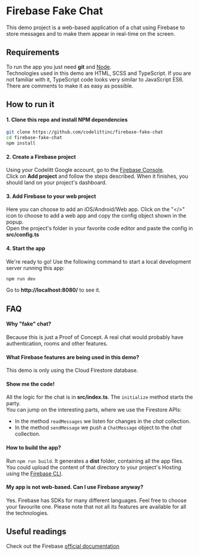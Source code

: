 # Firebase Fake Chat
This demo project is a web-based application of a chat using Firebase to store messages and to make them appear in real-time on the screen.

## Requirements
To run the app you just need __git__ and [Node](https://nodejs.org/en/).  
Technologies used in this demo are HTML, SCSS and TypeScript. If you are not familiar with it, TypeScript code looks very similar to JavaScript ES6. There are comments to make it as easy as possible.

## How to run it

#### 1. Clone this repo and install NPM dependencies
```bash
git clone https://github.com/codelittinc/firebase-fake-chat
cd firebase-fake-chat
npm install
```

#### 2. Create a Firebase project
Using your Codelitt Google account, go to the [Firebase Console](https://console.firebase.google.com).  
Click on __Add project__ and follow the steps described. When it finishes, you should land on your project's dashboard.  

#### 3. Add Firebase to your web project
Here you can choose to add an iOS/Android/Web app. Click on the "</>" icon to choose to add a web app and copy the config object shown in the popup.  
Open the project's folder in your favorite code editor and paste the config in __src/config.ts__

#### 4. Start the app
We're ready to go! Use the following command to start a local development server running this app:
```bash
npm run dev
```

Go to __http://localhost:8080/__ to see it.

## FAQ

#### Why "fake" chat?
Because this is just a Proof of Concept. A real chat would probably have authentication, rooms and other features.

#### What Firebase features are being used in this demo?
This demo is only using the Cloud Firestore database.

#### Show me the code!
All the logic for the chat is in __src/index.ts__. The `initialize` method starts the party.  
You can jump on the interesting parts, where we use the Firestore APIs:
- In the method `readMessages` we listen for changes in the _chat_ collection.
- In the method `sendMessage` we push a `ChatMessage` object to the _chat_ collection.

#### How to build the app?
Run `npm run build`. It generates a __dist__ folder, containing all the app files. You could upload the content of that directory to your project's Hosting using the [Firebase CLI](https://firebase.google.com/docs/cli/). 

#### My app is not web-based. Can I use Firebase anyway?
Yes. Firebase has SDKs for many different languages. Feel free to choose your favourite one. Please note that not all its features are available for all the technologies.

## Useful readings
Check out the Firebase [official documentation](https://firebase.google.com/docs/)
